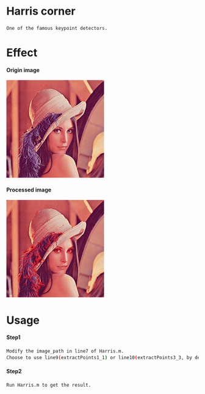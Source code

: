 # Harris corner
```sh
One of the famous keypoint detectors.
```

# Effect
#### Origin image
![img](./effect/origin.jpg)
#### Processed image
![img](./effect/processed.jpg)

# Usage
#### Step1
```sh
Modify the image_path in line7 of Harris.m.
Choose to use line9(extractPoints1_1) or line10(extractPoints3_3, by default).
```
#### Step2
```sh
Run Harris.m to get the result.
```
